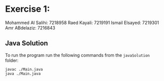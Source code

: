 # Exercise 1:

Mohammed Al Salihi: 7218958
Raed Kayali: 7219191
Ismail Elsayed: 7219301
Amr ABdelaziz:  7216843

## Java Solution
To run the program run the following commands from the `javaSolution` folder:

```
javac ./Main.java
java ./Main.java
```
